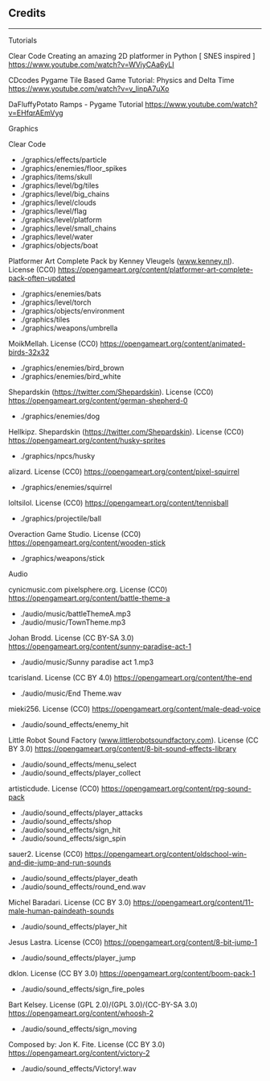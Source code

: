 ## Credits
---
Tutorials

Clear Code
Creating an amazing 2D platformer in Python [ SNES inspired ]
https://www.youtube.com/watch?v=WViyCAa6yLI

CDcodes
Pygame Tile Based Game Tutorial: Physics and Delta Time
https://www.youtube.com/watch?v=v_linpA7uXo

DaFluffyPotato
Ramps - Pygame Tutorial
https://www.youtube.com/watch?v=EHfqrAEmVyg


Graphics

Clear Code
- ./graphics/effects/particle
- ./graphics/enemies/floor_spikes
- ./graphics/items/skull
- ./graphics/level/bg/tiles
- ./graphics/level/big_chains
- ./graphics/level/clouds
- ./graphics/level/flag
- ./graphics/level/platform
- ./graphics/level/small_chains
- ./graphics/level/water
- ./graphics/objects/boat

Platformer Art Complete Pack by Kenney Vleugels (www.kenney.nl). License (CC0)
https://opengameart.org/content/platformer-art-complete-pack-often-updated
- ./graphics/enemies/bats
- ./graphics/level/torch
- ./graphics/objects/environment
- ./graphics/tiles
- ./graphics/weapons/umbrella

MoikMellah. License (CC0)
https://opengameart.org/content/animated-birds-32x32
- ./graphics/enemies/bird_brown
- ./graphics/enemies/bird_white

Shepardskin (https://twitter.com/Shepardskin). License (CC0)
https://opengameart.org/content/german-shepherd-0
- ./graphics/enemies/dog

Hellkipz. Shepardskin (https://twitter.com/Shepardskin). License (CC0)
https://opengameart.org/content/husky-sprites
- ./graphics/npcs/husky

alizard. License (CC0)
https://opengameart.org/content/pixel-squirrel
- ./graphics/enemies/squirrel

loltsilol. License (CC0)
https://opengameart.org/content/tennisball
- ./graphics/projectile/ball

Overaction Game Studio. License (CC0)
https://opengameart.org/content/wooden-stick
- ./graphics/weapons/stick


Audio

cynicmusic.com pixelsphere.org. License (CC0)
https://opengameart.org/content/battle-theme-a
- ./audio/music/battleThemeA.mp3
- ./audio/music/TownTheme.mp3

Johan Brodd. License (CC BY-SA 3.0)
https://opengameart.org/content/sunny-paradise-act-1
- ./audio/music/Sunny paradise act 1.mp3

tcarisland. License (CC BY 4.0)
https://opengameart.org/content/the-end
- ./audio/music/End Theme.wav

mieki256. License (CC0)
https://opengameart.org/content/male-dead-voice
- ./audio/sound_effects/enemy_hit

Little Robot Sound Factory (www.littlerobotsoundfactory.com). License (CC BY 3.0)
https://opengameart.org/content/8-bit-sound-effects-library
- ./audio/sound_effects/menu_select
- ./audio/sound_effects/player_collect

artisticdude. License (CC0)
https://opengameart.org/content/rpg-sound-pack
- ./audio/sound_effects/player_attacks
- ./audio/sound_effects/shop
- ./audio/sound_effects/sign_hit
- ./audio/sound_effects/sign_spin

sauer2. License (CC0)
https://opengameart.org/content/oldschool-win-and-die-jump-and-run-sounds
- ./audio/sound_effects/player_death
- ./audio/sound_effects/round_end.wav

Michel Baradari. License (CC BY 3.0)
https://opengameart.org/content/11-male-human-paindeath-sounds
- ./audio/sound_effects/player_hit

Jesus Lastra. License (CC0)
https://opengameart.org/content/8-bit-jump-1
- ./audio/sound_effects/player_jump

dklon. License (CC BY 3.0)
https://opengameart.org/content/boom-pack-1
- ./audio/sound_effects/sign_fire_poles

Bart Kelsey. License (GPL 2.0)/(GPL 3.0)/(CC-BY-SA 3.0)
https://opengameart.org/content/whoosh-2
- ./audio/sound_effects/sign_moving

Composed by: Jon K. Fite. License (CC BY 3.0)
https://opengameart.org/content/victory-2
- ./audio/sound_effects/Victory!.wav
